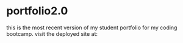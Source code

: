 # portfolio2.0

this is the most recent version of my student portfolio for my coding bootcamp. 
visit the deployed site at: 

